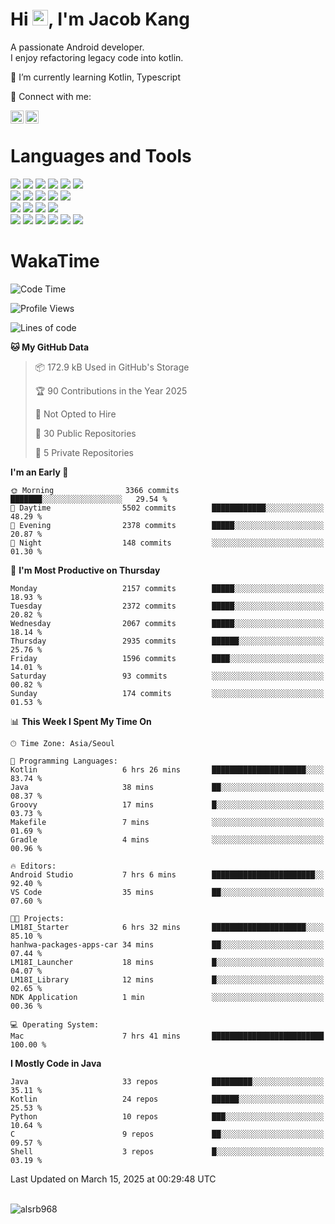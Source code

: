 # Hi <img src="https://media.giphy.com/media/hvRJCLFzcasrR4ia7z/giphy.gif" width="25px">, I'm Jacob Kang
A passionate Android developer.
</br>
I enjoy refactoring legacy code into kotlin.

🌱 I’m currently learning Kotlin, Typescript

🤝 Connect with me:

<a href="https://www.linkedin.com/in/minkyu-kang-b7477b1b2/"><img align="left" src="https://raw.githubusercontent.com/yushi1007/yushi1007/main/images/linkedin.svg" alt="Minkyu Kang | LinkedIn" width="21px"/></a>
<a href="https://www.instagram.com/_jacob_kang/"><img align="left" src="https://raw.githubusercontent.com/yushi1007/yushi1007/main/images/instagram.svg" alt="Jacob Kang | Instagram" width="21px"/></a>

</br>

# Languages and Tools

<div align="left">
<img src="https://img.shields.io/badge/java-007396?logo=java&logoColor=white"/>
<img src="https://img.shields.io/badge/kotlin-7F52FF?logo=kotlin&logoColor=white"/>
<img src="https://img.shields.io/badge/python-3776AB?logo=python&logoColor=white"/>
<img src="https://img.shields.io/badge/bash shell-4EAA25?logo=gnubash&logoColor=white"/>
<img src="https://img.shields.io/badge/c-A8B9CC?logo=c&logoColor=white"/>
<img src="https://img.shields.io/badge/c++-00599C?logo=c%2b%2b&logoColor=white"/>
</div>
<div align="left">
<img src="https://img.shields.io/badge/git-F05032?logo=git&logoColor=white"/>
<img src="https://img.shields.io/badge/github-181717?logo=github&logoColor=white"/>
<img src="https://img.shields.io/badge/mysql-4479A1?logo=mysql&logoColor=white"/>
<img src="https://img.shields.io/badge/sqlite-003B57?logo=sqlite&logoColor=white"/>
<img src="https://img.shields.io/badge/amazon AWS-232F3E?logo=amazonaws&logoColor=white"/>
</div>
<div align="left">
<img src="https://img.shields.io/badge/android-3DDC84?logo=android&logoColor=white"/>
<img src="https://img.shields.io/badge/linux-FCC624?logo=linux&logoColor=white"/>
<img src="https://img.shields.io/badge/flask-000000?logo=flask&logoColor=white"/>
<img src="https://img.shields.io/badge/arduino-00979D?logo=arduino&logoColor=white"/>
</div>
<div align="left">
<img src="https://img.shields.io/badge/slack-4A154B?logo=slack&logoColor=white"/>
<img src="https://img.shields.io/badge/notion-000000?logo=notion&logoColor=white"/>
<img src="https://img.shields.io/badge/jira-0052CC?logo=jira&logoColor=white"/>
<img src="https://img.shields.io/badge/postman-FF6C37?logo=postman&logoColor=white"/>
<img src="https://img.shields.io/badge/intellij-000000?logo=intellijidea&logoColor=white"/>
<img src="https://img.shields.io/badge/pycharm-000000?logo=pycharm&logoColor=white"/>
</div>

# WakaTime

<!--START_SECTION:waka-->
![Code Time](http://img.shields.io/badge/Code%20Time-4%2C678%20hrs%2043%20mins-blue)

![Profile Views](http://img.shields.io/badge/Profile%20Views-0-blue)

![Lines of code](https://img.shields.io/badge/From%20Hello%20World%20I%27ve%20Written-5.2%20million%20lines%20of%20code-blue)

**🐱 My GitHub Data** 

> 📦 172.9 kB Used in GitHub's Storage 
 > 
> 🏆 90 Contributions in the Year 2025
 > 
> 🚫 Not Opted to Hire
 > 
> 📜 30 Public Repositories 
 > 
> 🔑 5 Private Repositories 
 > 
**I'm an Early 🐤** 

```text
🌞 Morning                3366 commits        ███████░░░░░░░░░░░░░░░░░░   29.54 % 
🌆 Daytime                5502 commits        ████████████░░░░░░░░░░░░░   48.29 % 
🌃 Evening                2378 commits        █████░░░░░░░░░░░░░░░░░░░░   20.87 % 
🌙 Night                  148 commits         ░░░░░░░░░░░░░░░░░░░░░░░░░   01.30 % 
```
📅 **I'm Most Productive on Thursday** 

```text
Monday                   2157 commits        █████░░░░░░░░░░░░░░░░░░░░   18.93 % 
Tuesday                  2372 commits        █████░░░░░░░░░░░░░░░░░░░░   20.82 % 
Wednesday                2067 commits        █████░░░░░░░░░░░░░░░░░░░░   18.14 % 
Thursday                 2935 commits        ██████░░░░░░░░░░░░░░░░░░░   25.76 % 
Friday                   1596 commits        ████░░░░░░░░░░░░░░░░░░░░░   14.01 % 
Saturday                 93 commits          ░░░░░░░░░░░░░░░░░░░░░░░░░   00.82 % 
Sunday                   174 commits         ░░░░░░░░░░░░░░░░░░░░░░░░░   01.53 % 
```


📊 **This Week I Spent My Time On** 

```text
🕑︎ Time Zone: Asia/Seoul

💬 Programming Languages: 
Kotlin                   6 hrs 26 mins       █████████████████████░░░░   83.74 % 
Java                     38 mins             ██░░░░░░░░░░░░░░░░░░░░░░░   08.37 % 
Groovy                   17 mins             █░░░░░░░░░░░░░░░░░░░░░░░░   03.73 % 
Makefile                 7 mins              ░░░░░░░░░░░░░░░░░░░░░░░░░   01.69 % 
Gradle                   4 mins              ░░░░░░░░░░░░░░░░░░░░░░░░░   00.96 % 

🔥 Editors: 
Android Studio           7 hrs 6 mins        ███████████████████████░░   92.40 % 
VS Code                  35 mins             ██░░░░░░░░░░░░░░░░░░░░░░░   07.60 % 

🐱‍💻 Projects: 
LM18I_Starter            6 hrs 32 mins       █████████████████████░░░░   85.10 % 
hanhwa-packages-apps-car 34 mins             ██░░░░░░░░░░░░░░░░░░░░░░░   07.44 % 
LM18I_Launcher           18 mins             █░░░░░░░░░░░░░░░░░░░░░░░░   04.07 % 
LM18I_Library            12 mins             █░░░░░░░░░░░░░░░░░░░░░░░░   02.65 % 
NDK Application          1 min               ░░░░░░░░░░░░░░░░░░░░░░░░░   00.36 % 

💻 Operating System: 
Mac                      7 hrs 41 mins       █████████████████████████   100.00 % 
```

**I Mostly Code in Java** 

```text
Java                     33 repos            █████████░░░░░░░░░░░░░░░░   35.11 % 
Kotlin                   24 repos            ██████░░░░░░░░░░░░░░░░░░░   25.53 % 
Python                   10 repos            ███░░░░░░░░░░░░░░░░░░░░░░   10.64 % 
C                        9 repos             ██░░░░░░░░░░░░░░░░░░░░░░░   09.57 % 
Shell                    3 repos             █░░░░░░░░░░░░░░░░░░░░░░░░   03.19 % 
```




 Last Updated on March 15, 2025 at 00:29:48 UTC
<!--END_SECTION:waka-->

</br>

<div align="left">
<img align="left" src="https://github-readme-stats.vercel.app/api/top-langs?username=alsrb968&show_icons=true&locale=en&layout=compact&theme=dark" alt="alsrb968" />
</div>
